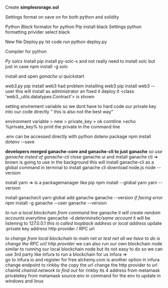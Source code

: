Create **simplesrorage.sol**

Settings format on save on for both python and solidity


Python 
 *Black* formator for python 
   Pip install black
     Settings python formatting privider select black


New file
   Deploy.py 
    Ist code run
    python deploy.py

Compiler for python

*Py solcx*
Install
 pip install py-solc-x
and
not really need to install solc but just in case 
npm install -g solc

install and open *ganache* ui
quickstart 

*web3.py*
  pip install web3
  had problem installing web3 
  pip install web3 --user
  this will install as administrator an fixed it
  deploy it
  <class 'web3._utils.datatypes.Contract'>  is shown

setting envirement variable so we dont have to hard code our private key into our code directly " this is also not the best way"

environment variable > new > private_key > ok
comtline >echo %private_key%
to print the private in the command line

.env can be accessed directly with python dotenv package 
  npm install dotenv --save

**developers merged ganache-core and ganache-cli to just ganache**
*so use ganache insted of ganache-cli*
close ganache ui and install ganache cli => brown is going to use in the background
this will install ganache-cli as a global command in terminal
to install ganache cli download node.js
node --version

install yarn => is a packagemanager like pip
  npm install --global yarn
  yarn --version

install ganachecli
  yarn global add ganache
  ganache --version
  *if facing error*
  npm install -g ganache --user
  ganache --version

*to run a local blockchain from command line*
  ganache *it will create random accounts everytime*
  gancache -d *determinstic/same account*
  it will be listening to 127.0.0.1 *this is called loopback address or local address*
  update :private key 
          address
          http provider / RPC url

*to change from local blockchain to main net or test net all we have to do is change the RPC url/ http provider*
we can also run our own blockchain node similar to running our local blockchain node
but its not easy to do so we can use 3rd party like infura to run a blockchain for us
infura  =>  
          go to infura.io and register for free 
          alchemy.com is another option
          in infura change endpoint to rinkby
          the copy the url
          change the  http provider to url
                      chainId *chainid.network to find out* for rinkby its 4
                      address from metamask
                      privatekey from metamask
                      source.env in command for the env to update in windows and linux




     

